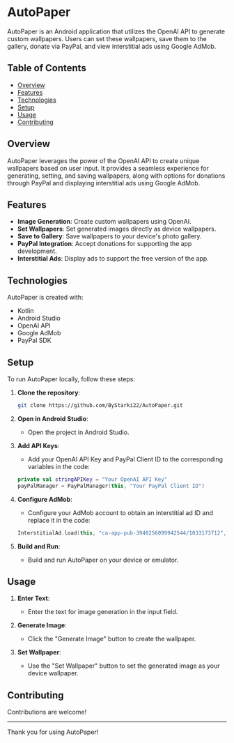 # AutoPaper

AutoPaper is an Android application that utilizes the OpenAI API to generate custom wallpapers. Users can set these wallpapers, save them to the gallery, donate via PayPal, and view interstitial ads using Google AdMob.

## Table of Contents

- [Overview](#overview)
- [Features](#features)
- [Technologies](#technologies)
- [Setup](#setup)
- [Usage](#usage)
- [Contributing](#contributing)

## Overview

AutoPaper leverages the power of the OpenAI API to create unique wallpapers based on user input. It provides a seamless experience for generating, setting, and saving wallpapers, along with options for donations through PayPal and displaying interstitial ads using Google AdMob.

## Features

- **Image Generation**: Create custom wallpapers using OpenAI.
- **Set Wallpapers**: Set generated images directly as device wallpapers.
- **Save to Gallery**: Save wallpapers to your device's photo gallery.
- **PayPal Integration**: Accept donations for supporting the app development.
- **Interstitial Ads**: Display ads to support the free version of the app.

## Technologies

AutoPaper is created with:
- Kotlin
- Android Studio
- OpenAI API
- Google AdMob
- PayPal SDK

## Setup

To run AutoPaper locally, follow these steps:

1. **Clone the repository**:
    ```bash
    git clone https://github.com/ByStarki22/AutoPaper.git
    ```

2. **Open in Android Studio**:
    - Open the project in Android Studio.

3. **Add API Keys**:
    - Add your OpenAI API Key and PayPal Client ID to the corresponding variables in the code:
    ```kotlin
    private val stringAPIKey = "Your OpenAI API Key"
    payPalManager = PayPalManager(this, "Your PayPal Client ID")
    ```

4. **Configure AdMob**:
    - Configure your AdMob account to obtain an interstitial ad ID and replace it in the code:
    ```kotlin
    InterstitialAd.load(this, "ca-app-pub-3940256099942544/1033173712", adRequest, object : InterstitialAdLoadCallback() {
    ```

5. **Build and Run**:
    - Build and run AutoPaper on your device or emulator.

## Usage

1. **Enter Text**:
    - Enter the text for image generation in the input field.

2. **Generate Image**:
    - Click the "Generate Image" button to create the wallpaper.

3. **Set Wallpaper**:
    - Use the "Set Wallpaper" button to set the generated image as your device wallpaper.

## Contributing

Contributions are welcome!

---

Thank you for using AutoPaper!
